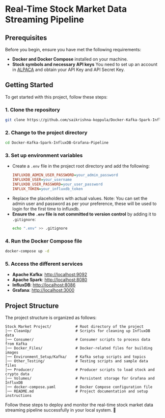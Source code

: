 # **Real-Time Stock Market Data Streaming Pipeline**

## **Prerequisites**
Before you begin, ensure you have met the following requirements:

- **Docker and Docker Compose** installed on your machine.
- **Stock symbols and necessary API keys** You need to set up an account in [ALPACA](https://alpaca.markets/) and obtain your API Key and API Secret Key.

## **Getting Started**
To get started with this project, follow these steps:

### 1. Clone the repository
```bash
git clone https://github.com/saikrishna-koppula/Docker-Kafka-Spark-InfluxDB-Grafana-Pipeline.git
```

### 2. Change to the project directory
```bash
cd Docker-Kafka-Spark-InfluxDB-Grafana-Pipeline
```

### 3. Set up environment variables
- Create a `.env` file in the project root directory and add the following:
  ```ini
  INFLUXDB_ADMIN_USER_PASSWORD=your_admin_password
  INFLUXDB_USER=your_username
  INFLUXDB_USER_PASSWORD=your_user_password
  INFLUX_TOKEN=your_influxdb_token
  ```
- Replace the placeholders with actual values.
Note: You can set the admin user and password as per your preference, these will be used to login for the first time to influxdb.
- **Ensure the `.env` file is not committed to version control** by adding it to `.gitignore`:
  ```bash
  echo ".env" >> .gitignore
  ```

### 4. Run the Docker Compose file
```bash
docker-compose up -d
```

### 5. Access the different services
- **Apache Kafka**: [http://localhost:9092](http://localhost:9092)
- **Apache Spark**: [http://localhost:8080](http://localhost:8080)
- **InfluxDB**: [http://localhost:8086](http://localhost:8086)
- **Grafana**: [http://localhost:3000](http://localhost:3000)

## **Project Structure**
The project structure is organized as follows:
```plaintext
Stock Market Project/           # Root directory of the project
│── CleanUp/                    # Scripts for cleaning up InfluxDB data
│── Consumer/                   # Consumer scripts to process data from Kafka
│── Docker_Files/               # Docker-related files for building images
│── Environment_Setup/Kafka/    # Kafka setup scripts and topics
│── Other_Testing/              # Testing scripts and sample data files
│── Producer/                   # Producer scripts to load stock and crypto data
│── Volumes/                    # Persistent storage for Grafana and InfluxDB
│── docker-compose.yaml         # Docker Compose configuration file
│── README.md                   # Project documentation and setup instructions
```

Follow these steps to deploy and monitor the real-time stock market data streaming pipeline successfully in your local system. 🚀
